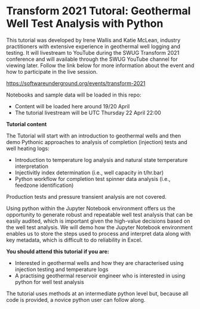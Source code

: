 # Transform 2021 Tutoral: Geothermal Well Test Analysis with Python

This tutorial was developed by Irene Wallis and Katie McLean, industry practitioners with extensive experience in geothermal well logging and testing. It will livestream to YouTube during the SWUG Transform 2021 conference and will available through the SWUG YouTube channel for viewing later. Follow the link below for more information about the event and how to participate in the live session. 

https://softwareunderground.org/events/transform-2021

Notebooks and sample data will be loaded in this repo:
- Content will be loaded here around 19/20 April
- The tutorial livestream will be UTC Thursday 22 April 22:00

**Tutorial content**

The Tutorial will start with an introduction to geothermal wells and then demo Pythonic approaches to analysis of completion (injection) tests and well heating logs: 
- Introduction to temperature log analysis and natural state temperature interpretation
- Injectivitly index determination (i.e., well capacity in t/hr.bar)
- Python workflow for completion test spinner data analysis (i.e., feedzone identification)

Production tests and pressure transient analysis are not covered. 

Using python within the Jupyter Notebook environment offers us the opportunity to generate robust and repeatable well test analysis that can be easily audited, which is important given the high-value decisions based on the well test analysis.
We will demo how the Jupyter Notebook environment enables us to store the steps used to process and interpret data along with key metadata, which is difficult to do reliability in Excel. 

**You should attend this tutorial if you are:**
- Interested in geothermal wells and how they are characterised using injection testing and temperature logs
- A practising geothermal reservoir engineer who is interested in using python for well test analysis

The tutorial uses methods at an intermediate python level but, because all code is provided, a novice python user can follow along.   
